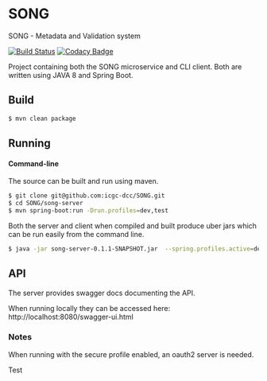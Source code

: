 # SONG
SONG - Metadata and Validation system 

[![Build Status](https://travis-ci.org/overture-stack/SONG.svg?branch=develop)](https://travis-ci.org/icgc-dcc/SONG)
[![Codacy Badge](https://api.codacy.com/project/badge/Grade/c3515fa60c114da1a7a4be8d46674eca)](https://www.codacy.com/app/icgc-dcc/SONG?utm_source=github.com&amp;utm_medium=referral&amp;utm_content=icgc-dcc/SONG&amp;utm_campaign=Badge_Grade)

Project containing both the SONG microservice and CLI client. 
Both are written using JAVA 8 and Spring Boot. 

## Build

```bash
$ mvn clean package
```

## Running


#### Command-line

The source can be built and run using maven.

```bash
$ git clone git@github.com:icgc-dcc/SONG.git
$ cd SONG/song-server
$ mvn spring-boot:run -Drun.profiles=dev,test
```

Both the server and client when compiled and built produce  uber jars which can be run easily from the command line.

```bash
$ java -jar song-server-0.1.1-SNAPSHOT.jar  --spring.profiles.active=dev,test
```

## API

The server provides swagger docs documenting the API. 

When running locally they can be accessed here: http://localhost:8080/swagger-ui.html



### Notes

When running with the secure profile enabled, an oauth2 server is needed. 

Test
